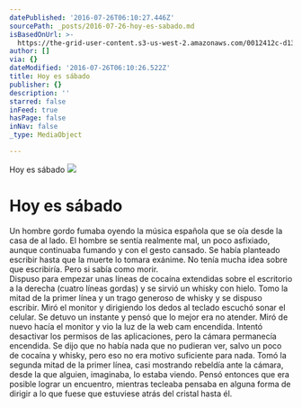 ```yaml
---
datePublished: '2016-07-26T06:10:27.446Z'
sourcePath: _posts/2016-07-26-hoy-es-sabado.md
isBasedOnUrl: >-
  https://the-grid-user-content.s3-us-west-2.amazonaws.com/0012412c-d13f-43ca-85a9-df00001e1539.jpg
author: []
via: {}
dateModified: '2016-07-26T06:10:26.522Z'
title: Hoy es sábado
publisher: {}
description: ''
starred: false
inFeed: true
hasPage: false
inNav: false
_type: MediaObject

---
```

Hoy es sábado
![](https://the-grid-user-content.s3-us-west-2.amazonaws.com/0012412c-d13f-43ca-85a9-df00001e1539.jpg)

# Hoy es sábado

Un hombre gordo fumaba oyendo la música española que se oía desde la casa de al lado. El hombre se sentía realmente mal, un poco asfixiado, aunque continuaba fumando y con el gesto cansado. Se había planteado escribir hasta que la muerte lo tomara exánime. No tenía mucha idea sobre que escribiría. Pero si sabía como morir.   
Dispuso para empezar unas líneas de cocaína extendidas sobre el escritorio a la derecha (cuatro líneas gordas) y se sirvió un whisky con hielo. Tomo la mitad de la primer línea y un trago generoso de whisky y se dispuso escribir. Miró el monitor y dirigiendo los dedos al teclado escuchó sonar el celular. Se detuvo un instante y pensó que lo mejor era no atender. Miró de nuevo hacía el monitor y vio la luz de la web cam encendida. Intentó desactivar los permisos de las aplicaciones, pero la cámara permanecía encendida. Se dijo que no había nada que no pudieran ver, salvo un poco de cocaína y whisky, pero eso no era motivo suficiente para nada. Tomó la segunda mitad de la primer línea, casi mostrando rebeldía ante la cámara, desde la que alguien, imaginaba, lo estaba viendo. Pensó entonces que era posible lograr un encuentro, mientras tecleaba pensaba en alguna forma de dirigir a lo que fuese que estuviese atrás del cristal hasta él.